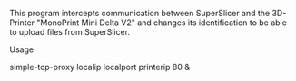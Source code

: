 This program intercepts communication between SuperSlicer and the 3D-Printer "MonoPrint Mini Delta V2" 
and changes its identification to be able to upload files from SuperSlicer.

Usage

   simple-tcp-proxy localip localport printerip 80 &
